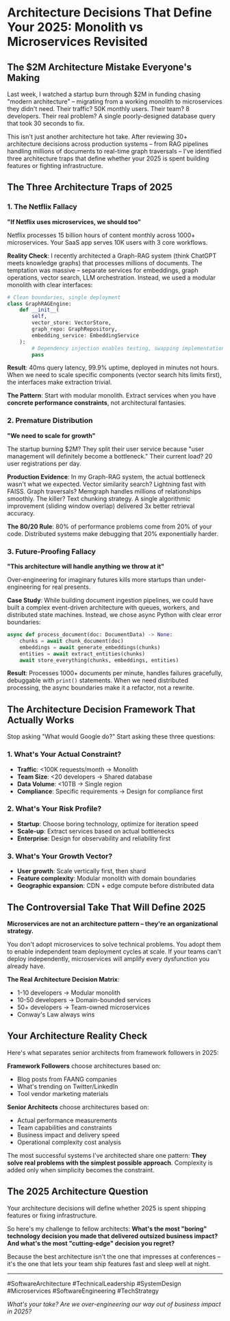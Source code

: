 # Architecture Decisions That Define Your 2025: Monolith vs Microservices Revisited

## The $2M Architecture Mistake Everyone's Making

Last week, I watched a startup burn through $2M in funding chasing "modern architecture" – migrating from a working monolith to microservices they didn't need. Their traffic? 50K monthly users. Their team? 8 developers. Their real problem? A single poorly-designed database query that took 30 seconds to fix.

This isn't just another architecture hot take. After reviewing 30+ architecture decisions across production systems – from RAG pipelines handling millions of documents to real-time graph traversals – I've identified three architecture traps that define whether your 2025 is spent building features or fighting infrastructure.

## The Three Architecture Traps of 2025

### 1. The Netflix Fallacy
**"If Netflix uses microservices, we should too"**

Netflix processes 15 billion hours of content monthly across 1000+ microservices. Your SaaS app serves 10K users with 3 core workflows.

**Reality Check**: I recently architected a Graph-RAG system (think ChatGPT meets knowledge graphs) that processes millions of documents. The temptation was massive – separate services for embeddings, graph operations, vector search, LLM orchestration. Instead, we used a modular monolith with clear interfaces:

```python
# Clean boundaries, single deployment
class GraphRAGEngine:
    def __init__(
        self,
        vector_store: VectorStore,
        graph_repo: GraphRepository,
        embedding_service: EmbeddingService
    ):
        # Dependency injection enables testing, swapping implementations
        pass
```

**Result**: 40ms query latency, 99.9% uptime, deployed in minutes not hours. When we need to scale specific components (vector search hits limits first), the interfaces make extraction trivial.

**The Pattern**: Start with modular monolith. Extract services when you have **concrete performance constraints**, not architectural fantasies.

### 2. Premature Distribution
**"We need to scale for growth"**

The startup burning $2M? They split their user service because "user management will definitely become a bottleneck." Their current load? 20 user registrations per day.

**Production Evidence**: In my Graph-RAG system, the actual bottleneck wasn't what we expected. Vector similarity search? Lightning fast with FAISS. Graph traversals? Memgraph handles millions of relationships smoothly. The killer? Text chunking strategy. A single algorithmic improvement (sliding window overlap) delivered 3x better retrieval accuracy.

**The 80/20 Rule**: 80% of performance problems come from 20% of your code. Distributed systems make debugging that 20% exponentially harder.

### 3. Future-Proofing Fallacy
**"This architecture will handle anything we throw at it"**

Over-engineering for imaginary futures kills more startups than under-engineering for real presents.

**Case Study**: While building document ingestion pipelines, we could have built a complex event-driven architecture with queues, workers, and distributed state machines. Instead, we chose async Python with clear error boundaries:

```python
async def process_document(doc: DocumentData) -> None:
    chunks = await chunk_document(doc)
    embeddings = await generate_embeddings(chunks)
    entities = await extract_entities(chunks)
    await store_everything(chunks, embeddings, entities)
```

**Result**: Processes 1000+ documents per minute, handles failures gracefully, debuggable with `print()` statements. When we need distributed processing, the async boundaries make it a refactor, not a rewrite.

## The Architecture Decision Framework That Actually Works

Stop asking "What would Google do?" Start asking these three questions:

### 1. What's Your Actual Constraint?
- **Traffic**: <100K requests/month → Monolith
- **Team Size**: <20 developers → Shared database
- **Data Volume**: <10TB → Single region
- **Compliance**: Specific requirements → Design for compliance first

### 2. What's Your Risk Profile?
- **Startup**: Choose boring technology, optimize for iteration speed
- **Scale-up**: Extract services based on actual bottlenecks
- **Enterprise**: Design for observability and reliability first

### 3. What's Your Growth Vector?
- **User growth**: Scale vertically first, then shard
- **Feature complexity**: Modular monolith with domain boundaries
- **Geographic expansion**: CDN + edge compute before distributed data

## The Controversial Take That Will Define 2025

**Microservices are not an architecture pattern – they're an organizational strategy.**

You don't adopt microservices to solve technical problems. You adopt them to enable independent team deployment cycles at scale. If your teams can't deploy independently, microservices will amplify every dysfunction you already have.

**The Real Architecture Decision Matrix**:
- 1-10 developers → Modular monolith
- 10-50 developers → Domain-bounded services
- 50+ developers → Team-owned microservices
- Conway's Law always wins

## Your Architecture Reality Check

Here's what separates senior architects from framework followers in 2025:

**Framework Followers** choose architectures based on:
- Blog posts from FAANG companies
- What's trending on Twitter/LinkedIn
- Tool vendor marketing materials

**Senior Architects** choose architectures based on:
- Actual performance measurements
- Team capabilities and constraints  
- Business impact and delivery speed
- Operational complexity cost analysis

The most successful systems I've architected share one pattern: **They solve real problems with the simplest possible approach**. Complexity is added only when simplicity becomes the constraint.

## The 2025 Architecture Question

Your architecture decisions will define whether 2025 is spent shipping features or fixing infrastructure.

So here's my challenge to fellow architects: **What's the most "boring" technology decision you made that delivered outsized business impact? And what's the most "cutting-edge" decision you regret?**

Because the best architecture isn't the one that impresses at conferences – it's the one that lets your team ship features fast and sleep well at night.

---

#SoftwareArchitecture #TechnicalLeadership #SystemDesign #Microservices #SoftwareEngineering #TechStrategy

*What's your take? Are we over-engineering our way out of business impact in 2025?*